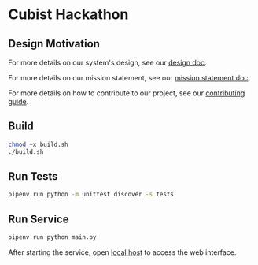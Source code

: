 # Cubist Hackathon 

## Design Motivation

For more details on our system's design, see our [design doc](docs/system_design.md).

For more details on our mission statement, see our [mission statement doc](docs/mission_statement.md).

For more details on how to contribute to our project, see our [contributing guide](docs/CONTRIBUTING..md).

## Build 

```bash
chmod +x build.sh
./build.sh
```

## Run Tests

```bash
pipenv run python -m unittest discover -s tests
```

## Run Service

```bash
pipenv run python main.py
```
After starting the service, open [local host](http://localhost:8000) to access the web interface.
